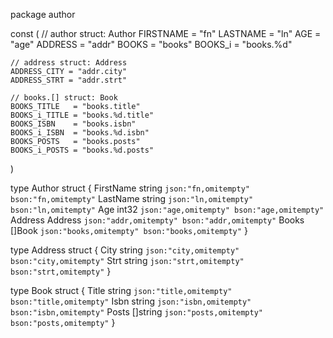 package author

const (
	// author struct: Author
	FIRSTNAME = "fn"
	LASTNAME  = "ln"
	AGE       = "age"
	ADDRESS   = "addr"
	BOOKS     = "books"
	BOOKS_i   = "books.%d"

	// address struct: Address
	ADDRESS_CITY = "addr.city"
	ADDRESS_STRT = "addr.strt"

	// books.[] struct: Book
	BOOKS_TITLE   = "books.title"
	BOOKS_i_TITLE = "books.%d.title"
	BOOKS_ISBN    = "books.isbn"
	BOOKS_i_ISBN  = "books.%d.isbn"
	BOOKS_POSTS   = "books.posts"
	BOOKS_i_POSTS = "books.%d.posts"
)

type Author struct {
	FirstName string  `json:"fn,omitempty" bson:"fn,omitempty"`
	LastName  string  `json:"ln,omitempty" bson:"ln,omitempty"`
	Age       int32   `json:"age,omitempty" bson:"age,omitempty"`
	Address   Address `json:"addr,omitempty" bson:"addr,omitempty"`
	Books     []Book  `json:"books,omitempty" bson:"books,omitempty"`
}

type Address struct {
	City string `json:"city,omitempty" bson:"city,omitempty"`
	Strt string `json:"strt,omitempty" bson:"strt,omitempty"`
}

type Book struct {
	Title string   `json:"title,omitempty" bson:"title,omitempty"`
	Isbn  string   `json:"isbn,omitempty" bson:"isbn,omitempty"`
	Posts []string `json:"posts,omitempty" bson:"posts,omitempty"`
}

